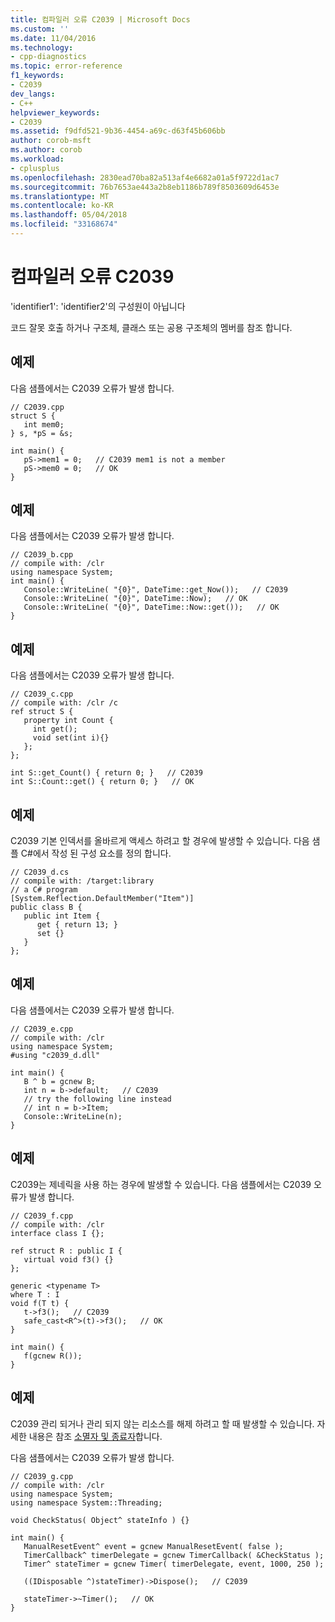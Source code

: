 ```yaml
---
title: 컴파일러 오류 C2039 | Microsoft Docs
ms.custom: ''
ms.date: 11/04/2016
ms.technology:
- cpp-diagnostics
ms.topic: error-reference
f1_keywords:
- C2039
dev_langs:
- C++
helpviewer_keywords:
- C2039
ms.assetid: f9dfd521-9b36-4454-a69c-d63f45b606bb
author: corob-msft
ms.author: corob
ms.workload:
- cplusplus
ms.openlocfilehash: 2830ead70ba82a513af4e6682a01a5f9722d1ac7
ms.sourcegitcommit: 76b7653ae443a2b8eb1186b789f8503609d6453e
ms.translationtype: MT
ms.contentlocale: ko-KR
ms.lasthandoff: 05/04/2018
ms.locfileid: "33168674"
---
```

# <a name="compiler-error-c2039"></a>컴파일러 오류 C2039
'identifier1': 'identifier2'의 구성원이 아닙니다  
  
 코드 잘못 호출 하거나 구조체, 클래스 또는 공용 구조체의 멤버를 참조 합니다.  
  
## <a name="example"></a>예제  
 다음 샘플에서는 C2039 오류가 발생 합니다.  
  
```  
// C2039.cpp  
struct S {  
   int mem0;  
} s, *pS = &s;  
  
int main() {  
   pS->mem1 = 0;   // C2039 mem1 is not a member  
   pS->mem0 = 0;   // OK  
}  
```  
  
## <a name="example"></a>예제  
 다음 샘플에서는 C2039 오류가 발생 합니다.  
  
```  
// C2039_b.cpp  
// compile with: /clr  
using namespace System;  
int main() {  
   Console::WriteLine( "{0}", DateTime::get_Now());   // C2039  
   Console::WriteLine( "{0}", DateTime::Now);   // OK  
   Console::WriteLine( "{0}", DateTime::Now::get());   // OK  
}  
```  
  
## <a name="example"></a>예제  
 다음 샘플에서는 C2039 오류가 발생 합니다.  
  
```  
// C2039_c.cpp  
// compile with: /clr /c  
ref struct S {  
   property int Count {  
     int get();  
     void set(int i){}  
   };  
};  
  
int S::get_Count() { return 0; }   // C2039  
int S::Count::get() { return 0; }   // OK  
```  
  
## <a name="example"></a>예제  
 C2039 기본 인덱서를 올바르게 액세스 하려고 할 경우에 발생할 수 있습니다. 다음 샘플 C#에서 작성 된 구성 요소를 정의 합니다.  
  
```  
// C2039_d.cs  
// compile with: /target:library  
// a C# program  
[System.Reflection.DefaultMember("Item")]  
public class B {  
   public int Item {  
      get { return 13; }  
      set {}  
   }  
};  
```  
  
## <a name="example"></a>예제  
 다음 샘플에서는 C2039 오류가 발생 합니다.  
  
```  
// C2039_e.cpp  
// compile with: /clr  
using namespace System;  
#using "c2039_d.dll"  
  
int main() {  
   B ^ b = gcnew B;  
   int n = b->default;   // C2039  
   // try the following line instead  
   // int n = b->Item;  
   Console::WriteLine(n);  
}  
```  
  
## <a name="example"></a>예제  
 C2039는 제네릭을 사용 하는 경우에 발생할 수 있습니다. 다음 샘플에서는 C2039 오류가 발생 합니다.  
  
```  
// C2039_f.cpp  
// compile with: /clr  
interface class I {};  
  
ref struct R : public I {  
   virtual void f3() {}  
};  
  
generic <typename T>  
where T : I  
void f(T t) {  
   t->f3();   // C2039  
   safe_cast<R^>(t)->f3();   // OK  
}  
  
int main() {  
   f(gcnew R());  
}  
```  
  
## <a name="example"></a>예제  
 C2039 관리 되거나 관리 되지 않는 리소스를 해제 하려고 할 때 발생할 수 있습니다. 자세한 내용은 참조 [소멸자 및 종료자](../../dotnet/how-to-define-and-consume-classes-and-structs-cpp-cli.md#BKMK_Destructors_and_finalizers)합니다.  
  
 다음 샘플에서는 C2039 오류가 발생 합니다.  
  
```  
// C2039_g.cpp  
// compile with: /clr  
using namespace System;  
using namespace System::Threading;  
  
void CheckStatus( Object^ stateInfo ) {}  
  
int main() {  
   ManualResetEvent^ event = gcnew ManualResetEvent( false );     
   TimerCallback^ timerDelegate = gcnew TimerCallback( &CheckStatus );  
   Timer^ stateTimer = gcnew Timer( timerDelegate, event, 1000, 250 );  
  
   ((IDisposable ^)stateTimer)->Dispose();   // C2039  
  
   stateTimer->~Timer();   // OK  
}  
```